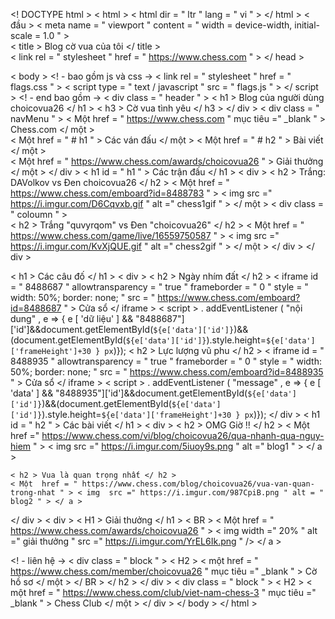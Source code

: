 <! DOCTYPE html >
< html >
< html  dir = " ltr " lang = " vi " > </ html >
< đầu >
	< meta  name = " viewport " content = " width = device-width, initial-scale = 1.0 " >	
	< title > Blog cờ vua của tôi </ title >	
	< link  rel = " stylesheet " href = " https://www.chess.com " >
</ head >

< body >
<! - bao gồm js và css ->
< link  rel = " stylesheet " href = " flags.css " >
< script  type = " text / javascript " src = " flags.js " > </ script >	
<! - end bao gồm ->
< div  class = " header " >
	< h1 > Blog của người dùng choicovua26 </ h1 >
	< h3 > Cờ vua tình yêu </ h3 >
</ div >
< div  class = " navMenu " >
	< Một  href = " https://www.chess.com " mục tiêu =" _blank " > Chess.com </ một >	
		< Một  href = " # h1 " > Các ván đấu </ một >
		< Một  href = " # h2 " > Bài viết </ một >	
		< Một  href = " https://www.chess.com/awards/choicovua26 " > Giải thưởng </ một >
</ div >
< h1  id = " h1 " > Các trận đấu </ h1 >
< div >
	< h2 > Trắng: DAVolkov vs Đen choicovua26 </ h2 >
	< Một  href = " https://www.chess.com/emboard?id=8488783 " > < img  src =" https://i.imgur.com/D6Cqvxb.gif " alt =" chess1gif " > </ một >
< div  class = " coloumn " >	
	< h2 > Trắng "quvyrqom" vs Đen "choicovua26" </ h2 >
	< Một  href = " https://www.chess.com/game/live/16559750587 " > < img  src =" https://i.imgur.com/KvXjQUE.gif " alt =" chess2gif " > </ một >
</ div >
</ div >

< h1 > Các câu đố </ h1 >
< div >
	< h2 > Ngày nhím đất </ h2 >
	< iframe  id = " 8488687 " allowtransparency = " true " frameborder = " 0 " style = " width: 50%; border: none; " src = " https://www.chess.com/emboard?id=8488687 " > Cửa sổ </ iframe > < script > . addEventListener ( "nội dung" , e => { e [ 'dữ liệu' ] && "8488687"]['id']&&document.getElementById(`${e['data']['id']}`)&&(document.getElementById(`${e['data']['id']}`).style.height=`${e['data']['frameHeight']+30 } px`)}); </script>
	< h2 > Lực lượng vũ phu </ h2 >
	< iframe  id = " 8488935 " allowtransparency = " true " frameborder = " 0 " style = " width: 50%; border: none; " src = " https://www.chess.com/emboard?id=8488935 " > Cửa sổ </ iframe > < script > . addEventListener ( "message" , e => { e [ 'data' ] && "8488935"]['id']&&document.getElementById(`${e['data']['id']}`)&&(document.getElementById(`${e['data']['id']}`).style.height=`${e['data']['frameHeight']+30 } px`)}); </script>
</ div >
< h1  id = " h2 " > Các bài viết </ h1 >
< div >
	< h2 > OMG Giờ !! </ h2 >
	< Một  href =" https://www.chess.com/vi/blog/choicovua26/qua-nhanh-qua-nguy-hiem " > < img  src =" https://i.imgur.com/5iuoy9s.png " alt =" blog1 " > </ a >

	< h2 > Vua là quan trọng nhất </ h2 >
	< Một  href = " https://www.chess.com/blog/choicovua26/vua-van-quan-trong-nhat " > < img  src =" https://i.imgur.com/987CpiB.png " alt = " blog2 " > </ a >
</ div >
< div >
	< H1 > Giải thưởng </ h1 > < BR >
	< Một  href = " https://www.chess.com/awards/choicovua26 " > < img  width =" 20% " alt =" giải thưởng " src =" https://i.imgur.com/YrEL6Ik.png " /> </ a >	

<! - liên hệ ->
< div  class = " block " >
	< H2 > < một  href = " https://www.chess.com/member/choicovua26 " mục tiêu =" _blank "   > Cờ hồ sơ </ một > </ BR > </ h2 >
</ div >
< div  class = " block " >
	< H2 > < một  href = " https://www.chess.com/club/viet-nam-chess-3 " mục tiêu =" _blank " > Chess Club </ một >
</ div >
</ body >
</ html >

